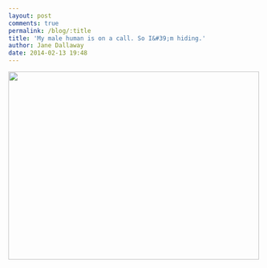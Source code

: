 ```yaml
---
layout: post
comments: true
permalink: /blog/:title
title: 'My male human is on a call. So I&#39;m hiding.'
author: Jane Dallaway
date: 2014-02-13 19:48
---
```


<div><a href="http://static.skitters.dallaway.com/tp_IMG_20140213_194203.JPG"><img src="http://static.skitters.dallaway.com/tp_thumb_IMG_20140213_194203.JPG" width="500" height="375"/></a></div>


  
      

